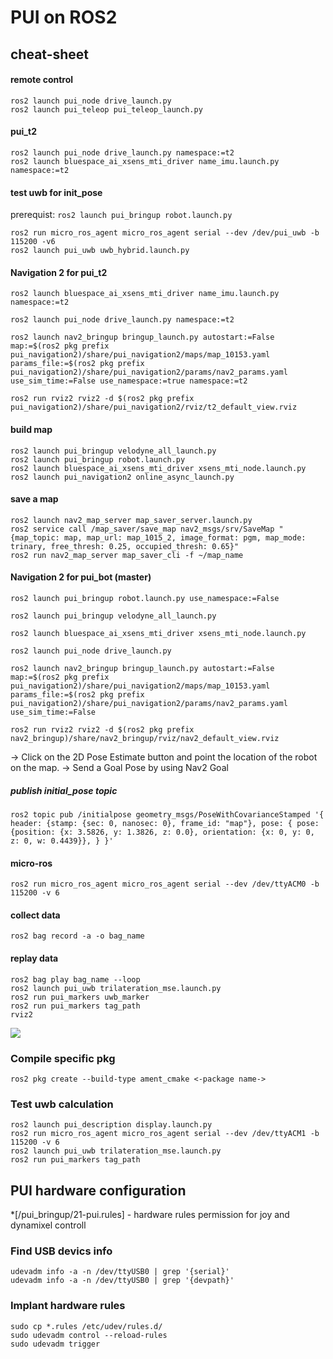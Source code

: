 # PUI on ROS2

## cheat-sheet
#### remote control
```
ros2 launch pui_node drive_launch.py
ros2 launch pui_teleop pui_teleop_launch.py
```

#### pui_t2
```
ros2 launch pui_node drive_launch.py namespace:=t2
ros2 launch bluespace_ai_xsens_mti_driver name_imu.launch.py namespace:=t2
```

#### test uwb for init_pose
prerequist:
    ```ros2 launch pui_bringup robot.launch.py```
```
ros2 run micro_ros_agent micro_ros_agent serial --dev /dev/pui_uwb -b 115200 -v6
ros2 launch pui_uwb uwb_hybrid.launch.py
```

#### Navigation 2 for pui_t2
```
ros2 launch bluespace_ai_xsens_mti_driver name_imu.launch.py namespace:=t2

ros2 launch pui_node drive_launch.py namespace:=t2

ros2 launch nav2_bringup bringup_launch.py autostart:=False map:=$(ros2 pkg prefix pui_navigation2)/share/pui_navigation2/maps/map_10153.yaml params_file:=$(ros2 pkg prefix pui_navigation2)/share/pui_navigation2/params/nav2_params.yaml use_sim_time:=False use_namespace:=true namespace:=t2

ros2 run rviz2 rviz2 -d $(ros2 pkg prefix pui_navigation2)/share/pui_navigation2/rviz/t2_default_view.rviz
```

#### build map
```
ros2 launch pui_bringup velodyne_all_launch.py
ros2 launch pui_bringup robot.launch.py
ros2 launch bluespace_ai_xsens_mti_driver xsens_mti_node.launch.py
ros2 launch pui_navigation2 online_async_launch.py
```

#### save a map
```
ros2 launch nav2_map_server map_saver_server.launch.py 
ros2 service call /map_saver/save_map nav2_msgs/srv/SaveMap "{map_topic: map, map_url: map_1015_2, image_format: pgm, map_mode: trinary, free_thresh: 0.25, occupied_thresh: 0.65}"
ros2 run nav2_map_server map_saver_cli -f ~/map_name
```

#### Navigation 2 for pui_bot (master)
```
ros2 launch pui_bringup robot.launch.py use_namespace:=False

ros2 launch pui_bringup velodyne_all_launch.py

ros2 launch bluespace_ai_xsens_mti_driver xsens_mti_node.launch.py

ros2 launch pui_node drive_launch.py

ros2 launch nav2_bringup bringup_launch.py autostart:=False map:=$(ros2 pkg prefix pui_navigation2)/share/pui_navigation2/maps/map_10153.yaml params_file:=$(ros2 pkg prefix pui_navigation2)/share/pui_navigation2/params/nav2_params.yaml use_sim_time:=False

ros2 run rviz2 rviz2 -d $(ros2 pkg prefix nav2_bringup)/share/nav2_bringup/rviz/nav2_default_view.rviz
```

-> Click on the 2D Pose Estimate button and point the location of the robot on the map.
-> Send a Goal Pose by using Nav2 Goal

##### publish initial_pose topic 
```
ros2 topic pub /initialpose geometry_msgs/PoseWithCovarianceStamped '{ header: {stamp: {sec: 0, nanosec: 0}, frame_id: "map"}, pose: { pose: {position: {x: 3.5826, y: 1.3826, z: 0.0}, orientation: {x: 0, y: 0, z: 0, w: 0.4439}}, } }'
```

#### micro-ros
```
ros2 run micro_ros_agent micro_ros_agent serial --dev /dev/ttyACM0 -b 115200 -v 6
```

#### collect data
```
ros2 bag record -a -o bag_name
```

#### replay data
```
ros2 bag play bag_name --loop
ros2 launch pui_uwb trilateration_mse.launch.py
ros2 run pui_markers uwb_marker
ros2 run pui_markers tag_path 
rviz2
```


![](https://i.imgur.com/Au3jMkI.png)


### Compile specific pkg
```
ros2 pkg create --build-type ament_cmake <-package name->
```

### Test uwb calculation
```
ros2 launch pui_description display.launch.py
ros2 run micro_ros_agent micro_ros_agent serial --dev /dev/ttyACM1 -b 115200 -v 6
ros2 launch pui_uwb trilateration_mse.launch.py
ros2 run pui_markers tag_path
```

## PUI hardware configuration
*[/pui_bringup/21-pui.rules] - hardware rules permission for joy and dynamixel controll

### Find USB devics info 
```
udevadm info -a -n /dev/ttyUSB0 | grep '{serial}'
udevadm info -a -n /dev/ttyUSB0 | grep '{devpath}'
```
### Implant hardware rules
```
sudo cp *.rules /etc/udev/rules.d/
sudo udevadm control --reload-rules
sudo udevadm trigger
```
